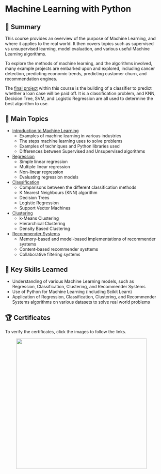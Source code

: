 # Machine Learning with Python

## 📄 Summary 
This course provides an overview of the purpose of Machine Learning, and where it applies to the real world. It then covers topics such as supervised vs unsupervised learning, model evaluation, and various useful Machine Learning algorithms. 

To explore the methods of machine learning, and the algorithms involved, many example projects are embarked upon and explored, including cancer detection, predicting economic trends, predicting customer churn, and recommendation engines. 

The [final project](https://github.com/krit-Okoye/IBM-Data-Science/blob/main/9.Machine_Learning_with_Python/Final%20Project/Machine%20Learning%20with%20Python%20-%20The%20Best%20Classifier.ipynb) within this course is the building of a classifier to predict whether a loan case will be paid off. It is a classification problem, and KNN, Decision Tree, SVM, and Logistic Regression are all used to determine the best algorithm to use.

## 📑 Main Topics 
- [Introduction to Machine Learning](https://github.com/krit-Okoye/IBM-Data-Science/tree/main/9.Machine_Learning_with_Python/01.%20Introduction%20to%20Machine%20Learning)
  - Examples of machine learning in various industries
  - The steps machine learning uses to solve problems
  - Examples of techniques and Python libraries used 
  - Differences between Supervised and Unsupervised algorithms
- [Regression](https://github.com/krit-Okoye/IBM-Data-Science/tree/main/9.Machine_Learning_with_Python/02.%20Regression)
  - Simple linear regression
  - Multiple linear regression
  - Non-linear regression
  - Evaluating regression models
- [Classification](https://github.com/krit-Okoye/IBM-Data-Science/tree/main/9.Machine_Learning_with_Python/03.%20Classification)
  - Comparisons between the different classification methods
  - K Nearest Neighbours (KNN) algorithm
  - Decision Trees
  - Logistic Regression
  - Support Vector Machines
- [Clustering](https://github.com/krit-Okoye/IBM-Data-Science/tree/main/9.Machine%20Learning%20with%20Python/04.%20Clustering)
  - k-Means Clustering
  - Hierarchical Clustering
  - Density Based Clustering
- [Recommender Systems](https://github.com/krit-Okoye/IBM-Data-Science/tree/main/9.Machine%20Learning%20with%20Python/05.%20Recommender%20Systems)
  - Memory-based and model-based implementations of recommender systems
  - Content-based recommender systtems
  - Collaborative filtering systems

## 🔑 Key Skills Learned 
- Understanding of various Machine Learning models, such as Regression, Classification, Clustering, and Recommender Systems
- Use of Python for Machine Learning (including Scikit Learn)
- Application of Regression, Classification, Clustering, and Recommender Systems algorithms on various datasets to solve real world problems

## 🏆 Certificates 
To verify the certificates, click the images to follow the links.

<p align="middle">
  <a href="https://www.coursera.org/account/accomplishments/certificate/SMDK9VHD5WJH"><img src="https://coursera-certificate-images.s3.amazonaws.com/SMDK9VHD5WJH" height="430"></a>
</p>
